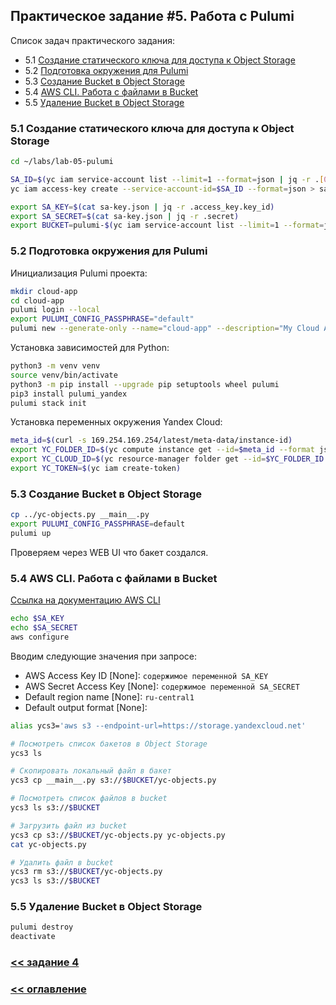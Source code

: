 ## Практическое задание #5. Работа с Pulumi

Список задач практического задания:

* 5.1 [Создание статического ключа для доступа к Object Storage](#h5-1)
* 5.2 [Подготовка окружения для Pulumi](#h5-2)
* 5.3 [Создание Bucket в Object Storage](#h5-3)
* 5.4 [AWS CLI. Работа с файлами в Bucket](#h5-4)
* 5.5 [Удаление Bucket в Object Storage](#h5-5)


### 5.1 Создание статического ключа для доступа к Object Storage <a id="h5-1"/></a>

```bash
cd ~/labs/lab-05-pulumi

SA_ID=$(yc iam service-account list --limit=1 --format=json | jq -r .[0].id)
yc iam access-key create --service-account-id=$SA_ID --format=json > sa-key.json

export SA_KEY=$(cat sa-key.json | jq -r .access_key.key_id)
export SA_SECRET=$(cat sa-key.json | jq -r .secret)
export BUCKET=pulumi-$(yc iam service-account list --limit=1 --format=json | jq -r .[0].name | awk '{split($0,d,"-"); print d[2]}')-bucket
```

### 5.2 Подготовка окружения для Pulumi <a id="h5-2"/></a>

Инициализация Pulumi проекта:
```bash
mkdir cloud-app
cd cloud-app
pulumi login --local
export PULUMI_CONFIG_PASSPHRASE="default"
pulumi new --generate-only --name="cloud-app" --description="My Cloud App" --stack="dev" python
```

Установка зависимостей для Python:
```bash
python3 -m venv venv
source venv/bin/activate
python3 -m pip install --upgrade pip setuptools wheel pulumi 
pip3 install pulumi_yandex
pulumi stack init
```

Установка переменных окружения Yandex Cloud:
```bash
meta_id=$(curl -s 169.254.169.254/latest/meta-data/instance-id)
export YC_FOLDER_ID=$(yc compute instance get --id=$meta_id --format json | jq -r .folder_id)
export YC_CLOUD_ID=$(yc resource-manager folder get --id=$YC_FOLDER_ID --format json | jq -r .cloud_id)
export YC_TOKEN=$(yc iam create-token)
```

### 5.3 Создание Bucket в Object Storage <a id="h5-3"/></a>

```bash
cp ../yc-objects.py __main__.py
export PULUMI_CONFIG_PASSPHRASE=default
pulumi up
```

Проверяем через WEB UI что бакет создался.


### 5.4 AWS CLI. Работа с файлами в Bucket <a id="h5-4"/></a>

[Ссылка на документацию AWS CLI](https://cloud.yandex.ru/docs/storage/tools/aws-cli)

```bash
echo $SA_KEY
echo $SA_SECRET
aws configure
```
Вводим следующие значения при запросе:
* AWS Access Key ID [None]: `содержимое переменной SA_KEY`
* AWS Secret Access Key [None]: `содержимое переменной SA_SECRET`
* Default region name [None]: `ru-central1`
* Default output format [None]:

```bash
alias ycs3='aws s3 --endpoint-url=https://storage.yandexcloud.net'

# Посмотреть список бакетов в Object Storage
ycs3 ls

# Скопировать локальный файл в бакет
ycs3 cp __main__.py s3://$BUCKET/yc-objects.py

# Посмотреть список файлов в bucket
ycs3 ls s3://$BUCKET

# Загрузить файл из bucket
ycs3 cp s3://$BUCKET/yc-objects.py yc-objects.py
cat yc-objects.py

# Удалить файл в bucket
ycs3 rm s3://$BUCKET/yc-objects.py
ycs3 ls s3://$BUCKET
```

### 5.5 Удаление Bucket в Object Storage <a id="h5-5"/></a>
```bash
pulumi destroy
deactivate
```

### [ << задание 4 ](../lab-04-crossplane/README.md)
### [ << оглавление ](../README.md)
